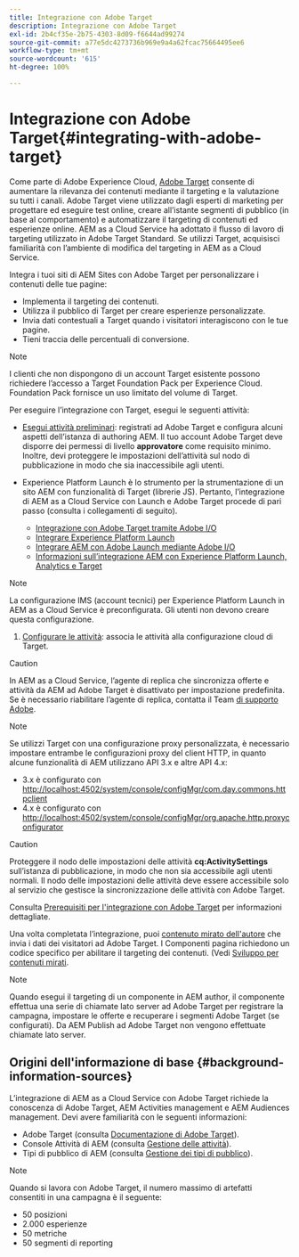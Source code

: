 ```yaml
---
title: Integrazione con Adobe Target
description: Integrazione con Adobe Target
exl-id: 2b4cf35e-2b75-4303-8d09-f6644ad99274
source-git-commit: a77e5dc4273736b969e9a4a62fcac75664495ee6
workflow-type: tm+mt
source-wordcount: '615'
ht-degree: 100%

---
```


# Integrazione con Adobe Target{#integrating-with-adobe-target}

Come parte di Adobe Experience Cloud, [Adobe Target](https://business.adobe.com/it/products/target/adobe-target.html) consente di aumentare la rilevanza dei contenuti mediante il targeting e la valutazione su tutti i canali. Adobe Target viene utilizzato dagli esperti di marketing per progettare ed eseguire test online, creare all’istante segmenti di pubblico (in base al comportamento) e automatizzare il targeting di contenuti ed esperienze online. AEM as a Cloud Service ha adottato il flusso di lavoro di targeting utilizzato in Adobe Target Standard. Se utilizzi Target, acquisisci familiarità con l’ambiente di modifica del targeting in AEM as a Cloud Service.

Integra i tuoi siti di AEM Sites con Adobe Target per personalizzare i contenuti delle tue pagine:

* Implementa il targeting dei contenuti.
* Utilizza il pubblico di Target per creare esperienze personalizzate.
* Invia dati contestuali a Target quando i visitatori interagiscono con le tue pagine.
* Tieni traccia delle percentuali di conversione.

>[!NOTE]
>
>I clienti che non dispongono di un account Target esistente possono richiedere l’accesso a Target Foundation Pack per Experience Cloud. Foundation Pack fornisce un uso limitato del volume di Target.


Per eseguire l’integrazione con Target, esegui le seguenti attività:

* [Esegui attività preliminari](https://experienceleague.adobe.com/docs/experience-manager-65/administering/integration/target-requirements.html?lang=it): registrati ad Adobe Target e configura alcuni aspetti dell’istanza di authoring AEM. Il tuo account Adobe Target deve disporre dei permessi di livello **approvatore** come requisito minimo. Inoltre, devi proteggere le impostazioni dell’attività sul nodo di pubblicazione in modo che sia inaccessibile agli utenti.

* Experience Platform Launch è lo strumento per la strumentazione di un sito AEM con funzionalità di Target (librerie JS). Pertanto, l’integrazione di AEM as a Cloud Service con Launch e Adobe Target procede di pari passo (consulta i collegamenti di seguito).

   * [Integrazione con Adobe Target tramite Adobe I/O](https://experienceleague.adobe.com/docs/experience-manager-65/administering/integration/integration-target-ims.html?lang=it)
   * [Integrare Experience Platform Launch](https://experienceleague.adobe.com/docs/experience-manager-learn/sites/integrations/experience-platform-data-collection-tags/overview.html?lang=it)
   * [Integrare AEM con Adobe Launch mediante Adobe I/O](https://experienceleague.adobe.com/docs/experience-manager-learn/sites/integrations/experience-platform-data-collection-tags/overview.html?lang=it)
   * [Informazioni sull’integrazione AEM con Experience Platform Launch, Analytics e Target](https://experienceleague.adobe.com/docs/experience-manager-learn/sites/integrations/experience-platform-data-collection-tags/overview.html?lang=it)

>[!NOTE]
>
>La configurazione IMS (account tecnici) per Experience Platform Launch in AEM as a Cloud Service è preconfigurata. Gli utenti non devono creare questa configurazione.

1. [Configurare le attività](https://experienceleague.adobe.com/docs/experience-manager-65/authoring/personalization/activitylib.html?lang=it): associa le attività alla configurazione cloud di Target.

>[!CAUTION]
>
>In AEM as a Cloud Service, l’agente di replica che sincronizza offerte e attività da AEM ad Adobe Target è disattivato per impostazione predefinita. Se è necessario riabilitare l’agente di replica, contatta il Team [di supporto Adobe](https://experienceleague.adobe.com/?support-solution=General&amp;lang=it#support).

>[!NOTE]
>
>Se utilizzi Target con una configurazione proxy personalizzata, è necessario impostare entrambe le configurazioni proxy del client HTTP, in quanto alcune funzionalità di AEM utilizzano API 3.x e altre API 4.x:
>
>* 3.x è configurato con [http://localhost:4502/system/console/configMgr/com.day.commons.httpclient](http://localhost:4502/system/console/configMgr/com.day.commons.httpclient)
>* 4.x è configurato con [http://localhost:4502/system/console/configMgr/org.apache.http.proxyconfigurator](http://localhost:4502/system/console/configMgr/org.apache.http.proxyconfigurator)
>

>[!CAUTION]
>
>Proteggere il nodo delle impostazioni delle attività **cq:ActivitySettings** sull’istanza di pubblicazione, in modo che non sia accessibile agli utenti normali. Il nodo delle impostazioni delle attività deve essere accessibile solo al servizio che gestisce la sincronizzazione delle attività con Adobe Target.
>
>Consulta [Prerequisiti per l&#39;integrazione con Adobe Target](https://experienceleague.adobe.com/docs/experience-manager-65/administering/integration/target-requirements.html?lang=it#securing-the-activity-settings-node) per informazioni dettagliate.

Una volta completata l’integrazione, puoi [contenuto mirato dell&#39;autore](https://experienceleague.adobe.com/docs/experience-manager-65/authoring/personalization/content-targeting-touch.html?lang=it) che invia i dati dei visitatori ad Adobe Target. I Componenti pagina richiedono un codice specifico per abilitare il targeting dei contenuti. (Vedi [Sviluppo per contenuti mirati](https://experienceleague.adobe.com/docs/experience-manager-65/developing/personlization/target.html?lang=it).

>[!NOTE]
>
>Quando esegui il targeting di un componente in AEM author, il componente effettua una serie di chiamate lato server ad Adobe Target per registrare la campagna, impostare le offerte e recuperare i segmenti Adobe Target (se configurati). Da AEM Publish ad Adobe Target non vengono effettuate chiamate lato server.

## Origini dell&#39;informazione di base {#background-information-sources}

L’integrazione di AEM as a Cloud Service con Adobe Target richiede la conoscenza di Adobe Target, AEM Activities management e AEM Audiences management. Devi avere familiarità con le seguenti informazioni:

* Adobe Target (consulta [Documentazione di Adobe Target](https://experienceleague.adobe.com/docs/target/using/target-home.html?lang=it)).
* Console Attività di AEM (consulta [Gestione delle attività](https://experienceleague.adobe.com/docs/experience-manager-65/authoring/personalization/activitylib.html?lang=it)).
* Tipi di pubblico di AEM (consulta [Gestione dei tipi di pubblico](https://experienceleague.adobe.com/docs/experience-manager-65/authoring/personalization/managing-audiences.html?lang=it)).

>[!NOTE]
>
>Quando si lavora con Adobe Target, il numero massimo di artefatti consentiti in una campagna è il seguente:
>
>* 50 posizioni
>* 2.000 esperienze
>* 50 metriche
>* 50 segmenti di reporting
